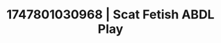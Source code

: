 ---
categories:
- Sensual cosplay
- Delirious pleasure
- Eco-erotica
- Erotic friction
- Dirty mind games
image: /assets/images/1747801030968.jpg
layout: post
seo:
  description: Featured content with artistic ABDL Play, Scat Fetish. HD images available.
  keywords: ABDL Play, Scat Fetish
  og_image: /assets/images/1747801030968.jpg
  schema_type: VisualArtwork
tags:
- '#1747801030968'
- ABDL Play
- Scat Fetish
title: 1747801030968 | Scat Fetish ABDL Play
---